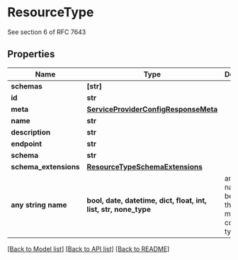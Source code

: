 # ResourceType

See section 6 of RFC 7643

## Properties
Name | Type | Description | Notes
------------ | ------------- | ------------- | -------------
**schemas** | **[str]** |  | [optional] 
**id** | **str** |  | [optional] 
**meta** | [**ServiceProviderConfigResponseMeta**](ServiceProviderConfigResponseMeta.md) |  | [optional] 
**name** | **str** |  | [optional] 
**description** | **str** |  | [optional] 
**endpoint** | **str** |  | [optional] 
**schema** | **str** |  | [optional] 
**schema_extensions** | [**ResourceTypeSchemaExtensions**](ResourceTypeSchemaExtensions.md) |  | [optional] 
**any string name** | **bool, date, datetime, dict, float, int, list, str, none_type** | any string name can be used but the value must be the correct type | [optional]

[[Back to Model list]](../README.md#documentation-for-models) [[Back to API list]](../README.md#documentation-for-api-endpoints) [[Back to README]](../README.md)


